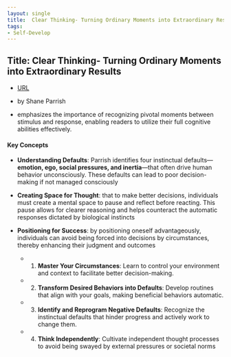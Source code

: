 ```yaml
---
layout: single
title:  Clear Thinking- Turning Ordinary Moments into Extraordinary Results
tags:
- Self-Develop
---
```



## Title: Clear Thinking- Turning Ordinary Moments into Extraordinary Results

- [URL](https://www.amazon.com/Clear-Thinking-Turning-Ordinary-Extraordinary/dp/0593086112)


- by Shane Parrish 
- emphasizes the importance of recognizing pivotal moments between stimulus and response, enabling readers to utilize their full cognitive abilities effectively.


#### Key Concepts

- **Understanding Defaults**: Parrish identifies four instinctual defaults— **emotion, ego, social pressures, and inertia**—that often drive human behavior unconsciously. These defaults can lead to poor decision-making if not managed consciously

- **Creating Space for Thought**:  that to make better decisions, individuals must create a mental space to pause and reflect before reacting. This pause allows for clearer reasoning and helps counteract the automatic responses dictated by biological instincts

- **Positioning for Success**: by positioning oneself advantageously, individuals can avoid being forced into decisions by circumstances, thereby enhancing their judgment and outcomes

  + 1. **Master Your Circumstances**: Learn to control your environment and context to facilitate better decision-making.

  + 2. **Transform Desired Behaviors into Defaults**: Develop routines that align with your goals, making beneficial behaviors automatic.

  + 3. **Identify and Reprogram Negative Defaults**: Recognize the instinctual defaults that hinder progress and actively work to change them.

  + 4. **Think Independently**: Cultivate independent thought processes to avoid being swayed by external pressures or societal norms